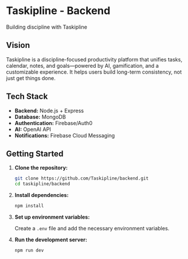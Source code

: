 # Taskipline - Backend

Building discipline with Taskipline

## Vision

Taskipline is a discipline-focused productivity platform that unifies tasks, calendar, notes, and goals—powered by AI, gamification, and a customizable experience. It helps users build long-term consistency, not just get things done.

## Tech Stack

- **Backend:** Node.js + Express
- **Database:** MongoDB
- **Authentication:** Firebase/Auth0
- **AI:** OpenAI API
- **Notifications:** Firebase Cloud Messaging

## Getting Started

1. **Clone the repository:**

   ```bash
   git clone https://github.com/Taskipline/backend.git
   cd taskipline/backend
   ```

2. **Install dependencies:**

   ```bash
   npm install
   ```

3. **Set up environment variables:**

   Create a `.env` file and add the necessary environment variables.

4. **Run the development server:**

   ```bash
   npm run dev
   ```
